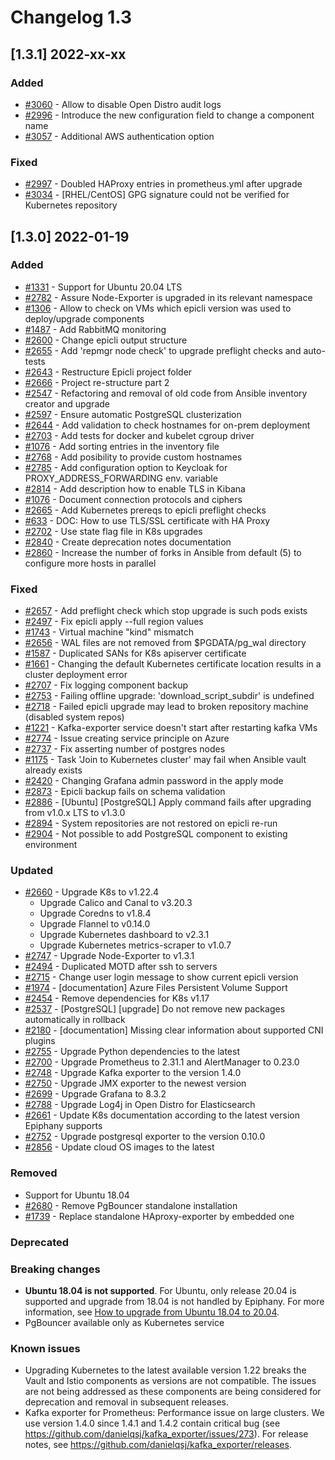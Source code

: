 # Changelog 1.3

## [1.3.1] 2022-xx-xx

### Added

- [#3060](https://github.com/epiphany-platform/epiphany/issues/3060) - Allow to disable Open Distro audit logs
- [#2996](https://github.com/epiphany-platform/epiphany/issues/2996) - Introduce the new configuration field to change a component name
- [#3057](https://github.com/epiphany-platform/epiphany/issues/3057) - Additional AWS authentication option

### Fixed

- [#2997](https://github.com/epiphany-platform/epiphany/issues/2997) - Doubled HAProxy entries in prometheus.yml after upgrade
- [#3034](https://github.com/epiphany-platform/epiphany/issues/3034) - [RHEL/CentOS] GPG signature could not be verified for Kubernetes repository

## [1.3.0] 2022-01-19

### Added

- [#1331](https://github.com/epiphany-platform/epiphany/issues/1331) - Support for Ubuntu 20.04 LTS
- [#2782](https://github.com/epiphany-platform/epiphany/issues/2782) - Assure Node-Exporter is upgraded in its relevant namespace
- [#1306](https://github.com/epiphany-platform/epiphany/issues/1306) - Allow to check on VMs which epicli version was used to deploy/upgrade components
- [#1487](https://github.com/epiphany-platform/epiphany/issues/1487) - Add RabbitMQ monitoring
- [#2600](https://github.com/epiphany-platform/epiphany/issues/2600) - Change epicli output structure
- [#2655](https://github.com/epiphany-platform/epiphany/issues/2655) - Add 'repmgr node check' to upgrade preflight checks and auto-tests
- [#2643](https://github.com/epiphany-platform/epiphany/issues/2643) - Restructure Epicli project folder
- [#2666](https://github.com/epiphany-platform/epiphany/issues/2666) - Project re-structure part 2
- [#2547](https://github.com/epiphany-platform/epiphany/issues/2547) - Refactoring and removal of old code from Ansible inventory creator and upgrade
- [#2597](https://github.com/epiphany-platform/epiphany/issues/2597) - Ensure automatic PostgreSQL clusterization
- [#2644](https://github.com/epiphany-platform/epiphany/issues/2644) - Add validation to check hostnames for on-prem deployment
- [#2703](https://github.com/epiphany-platform/epiphany/issues/2703) - Add tests for docker and kubelet cgroup driver
- [#1076](https://github.com/epiphany-platform/epiphany/issues/1076) - Add sorting entries in the inventory file
- [#2768](https://github.com/epiphany-platform/epiphany/issues/2768) - Add posibility to provide custom hostnames
- [#2785](https://github.com/epiphany-platform/epiphany/issues/2785) - Add configuration option to Keycloak for PROXY_ADDRESS_FORWARDING env. variable
- [#2814](https://github.com/epiphany-platform/epiphany/issues/2814) - Add description how to enable TLS in Kibana
- [#1076](https://github.com/epiphany-platform/epiphany/issues/2595) - Document connection protocols and ciphers
- [#2665](https://github.com/epiphany-platform/epiphany/issues/2665) - Add Kubernetes prereqs to epicli preflight checks
- [#633](https://github.com/epiphany-platform/epiphany/issues/633) - DOC: How to use TLS/SSL certificate with HA Proxy
- [#2702](https://github.com/epiphany-platform/epiphany/issues/2702) - Use state flag file in K8s upgrades
- [#2840](https://github.com/epiphany-platform/epiphany/issues/2840) - Create deprecation notes documentation
- [#2860](https://github.com/epiphany-platform/epiphany/issues/2860) - Increase the number of forks in Ansible from default (5) to configure more hosts in parallel

### Fixed

- [#2657](https://github.com/epiphany-platform/epiphany/issues/2657) - Add preflight check which stop upgrade is such pods exists
- [#2497](https://github.com/epiphany-platform/epiphany/issues/2497) - Fix epicli apply --full region values
- [#1743](https://github.com/epiphany-platform/epiphany/issues/1743) - Virtual machine "kind" mismatch
- [#2656](https://github.com/epiphany-platform/epiphany/issues/2656) - WAL files are not removed from $PGDATA/pg_wal directory
- [#1587](https://github.com/epiphany-platform/epiphany/issues/1587) - Duplicated SANs for K8s apiserver certificate
- [#1661](https://github.com/epiphany-platform/epiphany/issues/1661) - Changing the default Kubernetes certificate location results in a cluster deployment error
- [#2707](https://github.com/epiphany-platform/epiphany/issues/2707) - Fix logging component backup
- [#2753](https://github.com/epiphany-platform/epiphany/issues/2753) - Failing offline upgrade: 'download_script_subdir' is undefined
- [#2718](https://github.com/epiphany-platform/epiphany/issues/2718) - Failed epicli upgrade may lead to broken repository machine (disabled system repos)
- [#1221](https://github.com/epiphany-platform/epiphany/issues/1221) - Kafka-exporter service doesn't start after restarting kafka VMs
- [#2774](https://github.com/epiphany-platform/epiphany/issues/2774) - Issue creating service principle on Azure
- [#2737](https://github.com/epiphany-platform/epiphany/issues/2737) - Fix asserting number of postgres nodes
- [#1175](https://github.com/epiphany-platform/epiphany/issues/1175) - Task 'Join to Kubernetes cluster' may fail when Ansible vault already exists
- [#2420](https://github.com/epiphany-platform/epiphany/issues/2420) - Changing Grafana admin password in the apply mode
- [#2873](https://github.com/epiphany-platform/epiphany/issues/2873) - Epicli backup fails on schema validation
- [#2886](https://github.com/epiphany-platform/epiphany/issues/2886) - [Ubuntu] [PostgreSQL] Apply command fails after upgrading from v1.0.x LTS to v1.3.0
- [#2894](https://github.com/epiphany-platform/epiphany/issues/2894) - System repositories are not restored on epicli re-run
- [#2904](https://github.com/epiphany-platform/epiphany/issues/2904) - Not possible to add PostgreSQL component to existing environment

### Updated

- [#2660](https://github.com/epiphany-platform/epiphany/issues/2660) - Upgrade K8s to v1.22.4
  - Upgrade Calico and Canal to v3.20.3
  - Upgrade Coredns to v1.8.4
  - Upgrade Flannel to v0.14.0
  - Upgrade Kubernetes dashboard to v2.3.1
  - Upgrade Kubernetes metrics-scraper to v1.0.7
- [#2747](https://github.com/epiphany-platform/epiphany/issues/2747) - Upgrade Node-Exporter to v1.3.1
- [#2494](https://github.com/epiphany-platform/epiphany/issues/2494) - Duplicated MOTD after ssh to servers
- [#2715](https://github.com/epiphany-platform/epiphany/issues/2715) - Change user login message to show current epicli version
- [#1974](https://github.com/epiphany-platform/epiphany/issues/1974) - [documentation] Azure Files Persistent Volume Support
- [#2454](https://github.com/epiphany-platform/epiphany/issues/2454) - Remove dependencies for K8s v1.17
- [#2537](https://github.com/epiphany-platform/epiphany/issues/2537) - [PostgreSQL] [upgrade] Do not remove new packages automatically in rollback
- [#2180](https://github.com/epiphany-platform/epiphany/issues/2180) - [documentation] Missing clear information about supported CNI plugins
- [#2755](https://github.com/epiphany-platform/epiphany/issues/2755) - Upgrade Python dependencies to the latest
- [#2700](https://github.com/epiphany-platform/epiphany/issues/2700) - Upgrade Prometheus to 2.31.1 and AlertManager to 0.23.0
- [#2748](https://github.com/epiphany-platform/epiphany/issues/2748) - Upgrade Kafka exporter to the version 1.4.0
- [#2750](https://github.com/epiphany-platform/epiphany/issues/2750) - Upgrade JMX exporter to the newest version
- [#2699](https://github.com/epiphany-platform/epiphany/issues/2699) - Upgrade Grafana to 8.3.2
- [#2788](https://github.com/epiphany-platform/epiphany/issues/2788) - Upgrade Log4j in Open Distro for Elasticsearch
- [#2661](https://github.com/epiphany-platform/epiphany/issues/2661) - Update K8s documentation according to the latest version Epiphany supports
- [#2752](https://github.com/epiphany-platform/epiphany/issues/2752) - Upgrade postgresql exporter to the version 0.10.0
- [#2856](https://github.com/epiphany-platform/epiphany/issues/2856) - Update cloud OS images to the latest

### Removed

- Support for Ubuntu 18.04
- [#2680](https://github.com/epiphany-platform/epiphany/issues/2680) - Remove PgBouncer standalone installation
- [#1739](https://github.com/epiphany-platform/epiphany/issues/1739) - Replace standalone HAproxy-exporter by embedded one

### Deprecated

### Breaking changes

- **Ubuntu 18.04 is not supported**. For Ubuntu, only release 20.04 is supported and upgrade from 18.04 is not handled by Epiphany.
For more information, see [How to upgrade from Ubuntu 18.04 to 20.04](../home/howto/OS_UPGRADE.md#how-to-upgrade-from-ubuntu-1804-to-2004).
- PgBouncer available only as Kubernetes service

### Known issues

- Upgrading Kubernetes to the latest available version 1.22 breaks the Vault and Istio components as versions are not compatible. The issues are not being addressed as these components are being considered for deprecation and removal in subsequent releases.
- Kafka exporter for Prometheus: Performance issue on large clusters. We use version 1.4.0 since 1.4.1 and 1.4.2 contain critical bug (see https://github.com/danielqsj/kafka_exporter/issues/273). For release notes, see https://github.com/danielqsj/kafka_exporter/releases.
